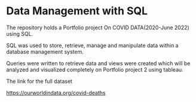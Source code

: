 # Data Management with SQL

The repository holds a Portfolio project
On COVID DATA(2020-June 2022) using SQL.

SQL was used to store, retrieve, manage and manipulate data within a database management system.

Queries were written to retrieve data and views were created which will be analyzed and visualized completely
on Portfolio project 2 using tableau. 


The link for the full dataset

https://ourworldindata.org/covid-deaths
